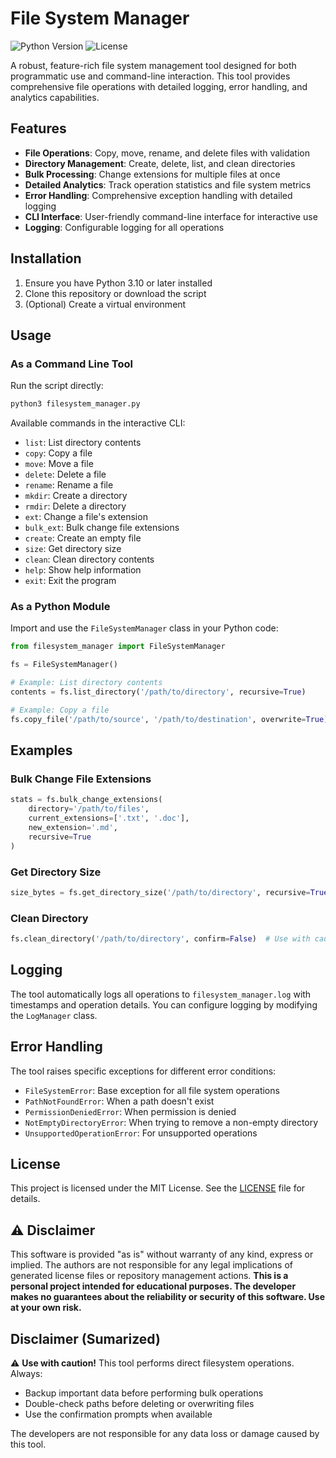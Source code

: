 # File System Manager

![Python Version](https://img.shields.io/badge/python-3.10%2B-blue)
![License](https://img.shields.io/badge/license-MIT-green)

A robust, feature-rich file system management tool designed for both programmatic use and command-line interaction. This tool provides comprehensive file operations with detailed logging, error handling, and analytics capabilities.

## Features

- **File Operations**: Copy, move, rename, and delete files with validation
- **Directory Management**: Create, delete, list, and clean directories
- **Bulk Processing**: Change extensions for multiple files at once
- **Detailed Analytics**: Track operation statistics and file system metrics
- **Error Handling**: Comprehensive exception handling with detailed logging
- **CLI Interface**: User-friendly command-line interface for interactive use
- **Logging**: Configurable logging for all operations

## Installation

1. Ensure you have Python 3.10 or later installed
2. Clone this repository or download the script
3. (Optional) Create a virtual environment

## Usage

### As a Command Line Tool

Run the script directly:

```bash
python3 filesystem_manager.py
```

Available commands in the interactive CLI:
- `list`: List directory contents
- `copy`: Copy a file
- `move`: Move a file
- `delete`: Delete a file
- `rename`: Rename a file
- `mkdir`: Create a directory
- `rmdir`: Delete a directory
- `ext`: Change a file's extension
- `bulk_ext`: Bulk change file extensions
- `create`: Create an empty file
- `size`: Get directory size
- `clean`: Clean directory contents
- `help`: Show help information
- `exit`: Exit the program

### As a Python Module

Import and use the `FileSystemManager` class in your Python code:

```python
from filesystem_manager import FileSystemManager

fs = FileSystemManager()

# Example: List directory contents
contents = fs.list_directory('/path/to/directory', recursive=True)

# Example: Copy a file
fs.copy_file('/path/to/source', '/path/to/destination', overwrite=True)
```

## Examples

### Bulk Change File Extensions

```python
stats = fs.bulk_change_extensions(
    directory='/path/to/files',
    current_extensions=['.txt', '.doc'],
    new_extension='.md',
    recursive=True
)
```

### Get Directory Size

```python
size_bytes = fs.get_directory_size('/path/to/directory', recursive=True)
```

### Clean Directory

```python
fs.clean_directory('/path/to/directory', confirm=False)  # Use with caution!
```

## Logging

The tool automatically logs all operations to `filesystem_manager.log` with timestamps and operation details. You can configure logging by modifying the `LogManager` class.

## Error Handling

The tool raises specific exceptions for different error conditions:
- `FileSystemError`: Base exception for all file system operations
- `PathNotFoundError`: When a path doesn't exist
- `PermissionDeniedError`: When permission is denied
- `NotEmptyDirectoryError`: When trying to remove a non-empty directory
- `UnsupportedOperationError`: For unsupported operations

## License

This project is licensed under the MIT License. See the [LICENSE](LICENSE) file for details.

## ⚠️ Disclaimer

This software is provided "as is" without warranty of any kind, express or implied. The authors are not responsible for any legal implications of generated license files or repository management actions.  **This is a personal project intended for educational purposes. The developer makes no guarantees about the reliability or security of this software. Use at your own risk.**

## Disclaimer (Sumarized)

⚠️ **Use with caution!** This tool performs direct filesystem operations. Always:
- Backup important data before performing bulk operations
- Double-check paths before deleting or overwriting files
- Use the confirmation prompts when available

The developers are not responsible for any data loss or damage caused by this tool.
